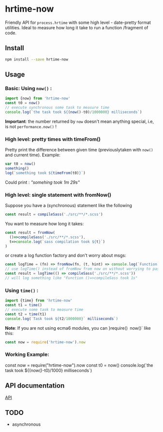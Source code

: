 # hrtime-now

Friendly API for `process.hrtime` with some high level - date-pretty format utilities. Ideal to measure how long it take to run a function /fragment of code.

## Install

```sh
npm install --save hrtime-now
```

## Usage

### Basic: Using `now()` : 

```javascript
import {now} from 'hrtime-now'
const t0 = now()
// execute synchronous some task to measure time
console.log(`the task took ${(now()-t0)/1000000} milliseconds`)
```

**Important**: the number returned by `now` doesn't mean anything special, i.e, is not `performance.now()` !
### High level: pretty times with timeFrom()

Pretty print the difference between given time (previouslytaken with `now()` and current time). Example: 

```javascript
var t0 = now()
something()
log(`something took ${timeFrom(t0)}`)
```

Could print : *"somehing took 1m 29s"*

### High level: single statement with fromNow()

Suppose you have a (synchronous) statement like the following

```js
const result = compileSass('./src/**/*.scss')
```
You want to measure how long it takes: 

```js
const result = fromNow(
  ()=>compileSass('./src/**/*.scss'), 
  t=>console.log(`sass compilation took ${t}`)
)
```

or create a log function factory and don't worry about msgs: 
```js
const logTime = (fn) => fromNow(fn, (t, hint) => console.log(`Function ${hint} took ${t}`))
// use logTime() instead of fromNow from now on without worrying to pass any msg 
const result = logTime(() => compileSass('./src/**/*.scss'))
// will log something like "Function ()=>compileSass took 1s"
```


### Using `time()` : 

```javascript
import {time} from 'hrtime-now'
const t1 = time()
// execute some task to measure time
const t2 = time(t1)
console.log(`Task took ${t2/1000000}` milliseconds`)
```

**Note**:  If you are not using ecma6 modules, you can }require()` `now()` like this: 

```javascript
const now = require('hrtime-now').now
```

### Working Example: 

<script src="https://embed.runkit.com" data-element-id="my-element"></script>
<div id="my-element">
const now = require("hrtime-now").now
const t0 = now()
console.log(`the task took ${(now()-t0)/1000} milliseconds`)
</div>


## API documentation

[API](https://github.com/cancerberoSgx/hrtime-now/blob/master/docs/modules/_index_.md)


## TODO

 * asynchronous
